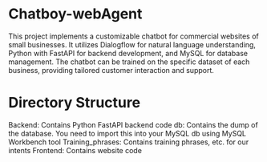# Chatboy-webAgent
This project implements a customizable chatbot for commercial websites of small businesses. 
It utilizes Dialogflow for natural language understanding, Python with FastAPI for backend development, and MySQL for database management. 
The chatbot can be trained on the specific dataset of each business, providing tailored customer interaction and support.
# Directory Structure
Backend: Contains Python FastAPI backend code
db: Contains the dump of the database. You need to import this into your MySQL db using MySQL Workbench tool
Training_phrases: Contains training phrases, etc. for our intents
Frontend: Contains website code
